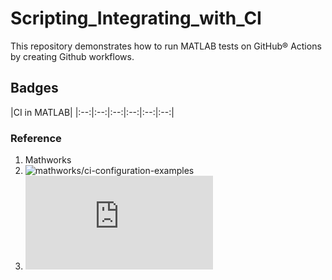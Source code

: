 # Scripting_Integrating_with_CI
This repository demonstrates how to run MATLAB tests on GitHub® Actions by creating Github workflows.

## Badges
|CI in MATLAB|
|:--:|:--:|:--:|:--:|:--:|:--:|

### Reference
1. Mathworks
2. ![mathworks/ci-configuration-examples](https://github.com/mathworks/ci-configuration-examples)
3. ![Continuous Integration with MATLAB and Simulink](https://www.mathworks.com/solutions/continuous-integration.html)

